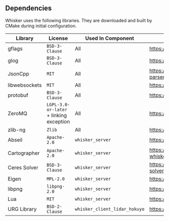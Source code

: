 ## Dependencies

Whisker uses the following libraries.  They are downloaded and built by CMake during initial configuration.

| Library       | License                                 | Used In Component             | Source                                                |
|---------------|-----------------------------------------|-------------------------------|-------------------------------------------------------|
| gflags        | `BSD-3-Clause`                          | All                           | <https://github.com/gflags/gflags>                    |
| glog          | `BSD-3-Clause`                          | All                           | <https://github.com/google/glog>                      |
| JsonCpp       | `MIT`                                   | All                           | <https://github.com/open-source-parsers/jsoncpp>      |
| libwebsockets | `MIT`                                   | All                           | <https://github.com/warmcat/libwebsockets>            |
| protobuf      | `BSD-3-Clause`                          | All                           | <https://github.com/protocolbuffers/protobuf>         |
| ZeroMQ        | `LGPL-3.0-or-later` + linking exception | All                           | <https://github.com/zeromq/libzmq>                    |
| zlib-ng       | `Zlib`                                  | All                           | <https://github.com/zlib-ng/zlib-ng>                  |
| Abseil        | `Apache-2.0`                            | `whisker_server`              | <https://github.com/abseil/abseil-cpp>                |
| Cartographer  | `Apache-2.0`                            | `whisker_server`              | <https://github.com/boscosiu/cartographer-whiskerdev> |
| Ceres Solver  | `BSD-3-Clause`                          | `whisker_server`              | <https://github.com/ceres-solver/ceres-solver>        |
| Eigen         | `MPL-2.0`                               | `whisker_server`              | <https://gitlab.com/libeigen/eigen>                   |
| libpng        | `libpng-2.0`                            | `whisker_server`              | <https://sourceforge.net/p/libpng/code>               |
| Lua           | `MIT`                                   | `whisker_server`              | <https://github.com/LuaDist/lua>                      |
| URG Library   | `BSD-2-Clause`                          | `whisker_client_lidar_hokuyo` | <https://github.com/UrgNetwork/urg_library>           |
